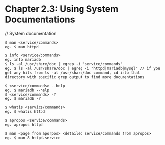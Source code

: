 # **Chapter 2.3: Using System Documentations**

// System documentation 

    $ man <service/commands>
    eg. $ man httpd

    $ info <service/commands>
    eg. info mariadb
    $ ls -al /usr/share/doc | egrep -i "service/commands"
    eg.	$ ls -al /usr/share/doc | egrep -i "httpd|mariadb|mysql" // if you get any hits from ls -al /usr/share/doc command, cd into that directory with specific grep output to find more documentations
    
    $ <service/commands> --help
    eg. $ mariadb --help
    $ <service/commands> -?
    eg. $ mariadb -?
    
    $ whatis <service/commands>
    eg. $ whatis httpd
    
    $ apropos <service/commands>
    eg. apropos httpd

    $ man <page from aporpos> <detailed service/commands from apropos>
    eg. $ man 8 httpd.service
